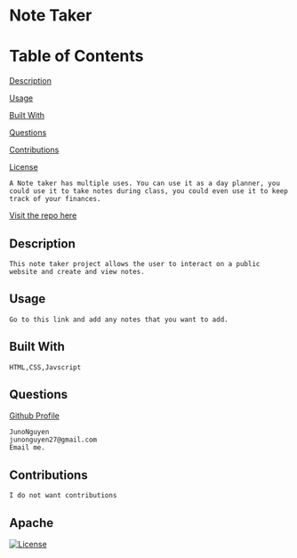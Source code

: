 # Note Taker

Table of Contents
=================
[Description](#description)

[Usage](#usage)

[Built With](#built-with)

[Questions](#questions)

[Contributions](#contributions)

[License](#Apache)


    A Note taker has multiple uses. You can use it as a day planner, you could use it to take notes during class, you could even use it to keep track of your finances.
[Visit the repo here](https://github.com/JunoNguyen/note-taker)
## Description
    This note taker project allows the user to interact on a public website and create and view notes.
## Usage
    Go to this link and add any notes that you want to add.
## Built With
    HTML,CSS,Javscript
## Questions
[Github Profile](http://github.com/junonguyen)

    JunoNguyen
    junonguyen27@gmail.com
    Email me.
## Contributions
    I do not want contributions
## Apache
  [![License](https://img.shields.io/badge/License-Apache_2.0-yellowgreen.svg)](https://opensource.org/licenses/Apache-2.0) 
